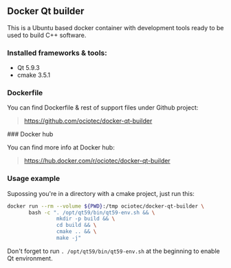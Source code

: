 ## Docker Qt builder

This is a Ubuntu based docker container with development tools ready to be used to build C++ software.



### Installed frameworks & tools:

* Qt 5.9.3
* cmake 3.5.1

### Dockerfile

You can find Dockerfile & rest of support files under Github project:

> https://github.com/ociotec/docker-qt-builder

### Docker hub

You can find more info at Docker hub:

> https://hub.docker.com/r/ociotec/docker-qt-builder

### Usage example

Supossing you're in a directory with a cmake project, just run this:

````bash
docker run --rm --volume ${PWD}:/tmp ociotec/docker-qt-builder \
       bash -c ". /opt/qt59/bin/qt59-env.sh && \
                mkdir -p build && \
                cd build && \
                cmake .. && \
                make -j"
````

Don't forget to run `. /opt/qt59/bin/qt59-env.sh` at the beginning to enable Qt environment.

